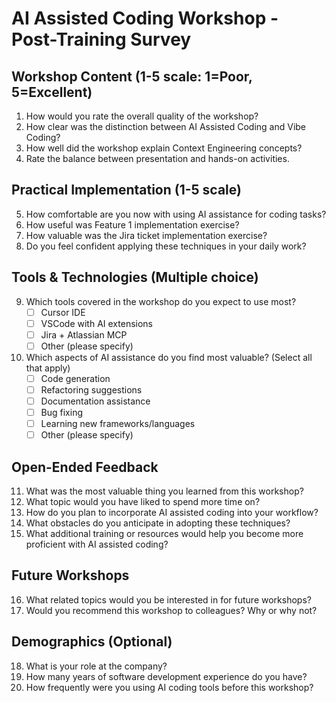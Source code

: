 # AI Assisted Coding Workshop - Post-Training Survey

## Workshop Content (1-5 scale: 1=Poor, 5=Excellent)

1. How would you rate the overall quality of the workshop?
2. How clear was the distinction between AI Assisted Coding and Vibe Coding?
3. How well did the workshop explain Context Engineering concepts?
4. Rate the balance between presentation and hands-on activities.

## Practical Implementation (1-5 scale)

5. How comfortable are you now with using AI assistance for coding tasks?
6. How useful was Feature 1 implementation exercise?
7. How valuable was the Jira ticket implementation exercise?
8. Do you feel confident applying these techniques in your daily work?

## Tools & Technologies (Multiple choice)

9. Which tools covered in the workshop do you expect to use most?
   - [ ] Cursor IDE
   - [ ] VSCode with AI extensions
   - [ ] Jira + Atlassian MCP
   - [ ] Other (please specify)

10. Which aspects of AI assistance do you find most valuable? (Select all that apply)
    - [ ] Code generation
    - [ ] Refactoring suggestions
    - [ ] Documentation assistance
    - [ ] Bug fixing
    - [ ] Learning new frameworks/languages
    - [ ] Other (please specify)

## Open-Ended Feedback

11. What was the most valuable thing you learned from this workshop?
12. What topic would you have liked to spend more time on?
13. How do you plan to incorporate AI assisted coding into your workflow?
14. What obstacles do you anticipate in adopting these techniques?
15. What additional training or resources would help you become more proficient with AI assisted coding?

## Future Workshops

16. What related topics would you be interested in for future workshops?
17. Would you recommend this workshop to colleagues? Why or why not?

## Demographics (Optional)

18. What is your role at the company?
19. How many years of software development experience do you have?
20. How frequently were you using AI coding tools before this workshop?
